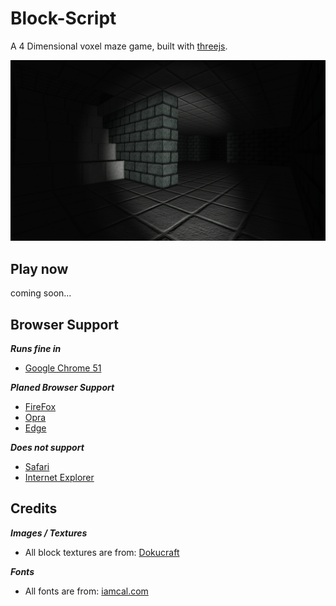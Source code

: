# Block-Script

A 4 Dimensional voxel maze game, built with [threejs](http://threejs.org).

![Screen Shot](screenshot.png)

## Play now

coming soon...

## Browser Support

***Runs fine in***
 - [Google Chrome 51](https://www.google.com/chrome)

***Planed Browser Support***
 - [FireFox](https://www.mozilla.org/en-US/firefox/new)
 - [Opra](http://www.opera.com)
 - [Edge](http://www.microsoft.com/en-us/windows/microsoft-edge)

***Does not support***
 - [Safari](http://www.apple.com/safari)
 - [Internet Explorer](http://windows.microsoft.com/en-us/internet-explorer)

## Credits

***Images / Textures***

 - All block textures are from: [Dokucraft](http://dokucraft.co.uk/)

***Fonts***

 - All fonts are from: [iamcal.com](http://www.iamcal.com/misc/fonts)
